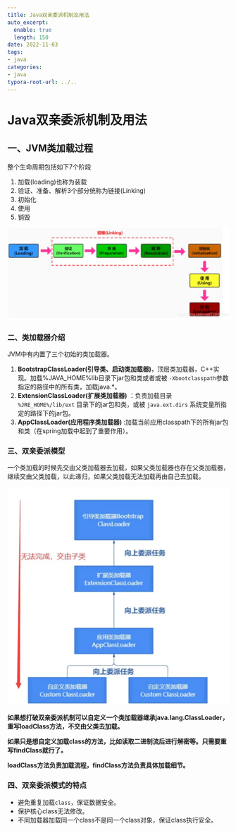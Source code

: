 ```yaml
---
title: Java双亲委派机制及用法
auto_excerpt:
  enable: true
  length: 150
date: 2022-11-03
tags:
- java
categories:
- java
typora-root-url: ../..
---
```


# Java双亲委派机制及用法

## 一、JVM类加载过程

整个生命周期包括如下7个阶段

1. 加载(loading)也称为装载
2. 验证、准备、解析3个部分统称为链接(Linking)
3. 初始化
4. 使用
5. 销毁

![java类加载过程](/img/java类加载过程.png)

### 二、类加载器介绍

JVM中有内置了三个初始的类加载器。

1. **BootstrapClassLoader(引导类、启动类加载器)**，顶层类加载器，C++实现。加载%JAVA_HOME%lib目录下jar包和类或者或被 `-Xbootclasspath`参数指定的路径中的所有类，加载java.*。
2. **ExtensionClassLoader(扩展类加载器)** ：负责加载目录 `%JRE_HOME%/lib/ext` 目录下的jar包和类，或被 `java.ext.dirs` 系统变量所指定的路径下的jar包。
3. **AppClassLoader(应用程序类加载器)** :加载当前应用classpath下的所有jar包和类（在spring加载中起到了重要作用）。

### 三、双亲委派模型

一个类加载的时候先交由父类加载器去加载，如果父类加载器也存在父类加载器，继续交由父类加载，以此递归，如果父类加载无法加载再由自己去加载。

![双亲委派模型](/img/java双亲委派模型.png)

**如果想打破双亲委派机制可以自定义一个类加载器继承java.lang.ClassLoader，重写loadClass方法，不交由父类去加载。**

**如果只是想自定义加载class的方法，比如读取二进制流后进行解密等。只需要重写findClass就行了。**

**loadClass方法负责加载流程，findClass方法负责具体加载细节。**

### 四、双亲委派模式的特点

- 避免重复加载`class`，保证数据安全。
- 保护核心class无法修改。
- 不同加载器加载同一个class不是同一个class对象，保证class执行安全。